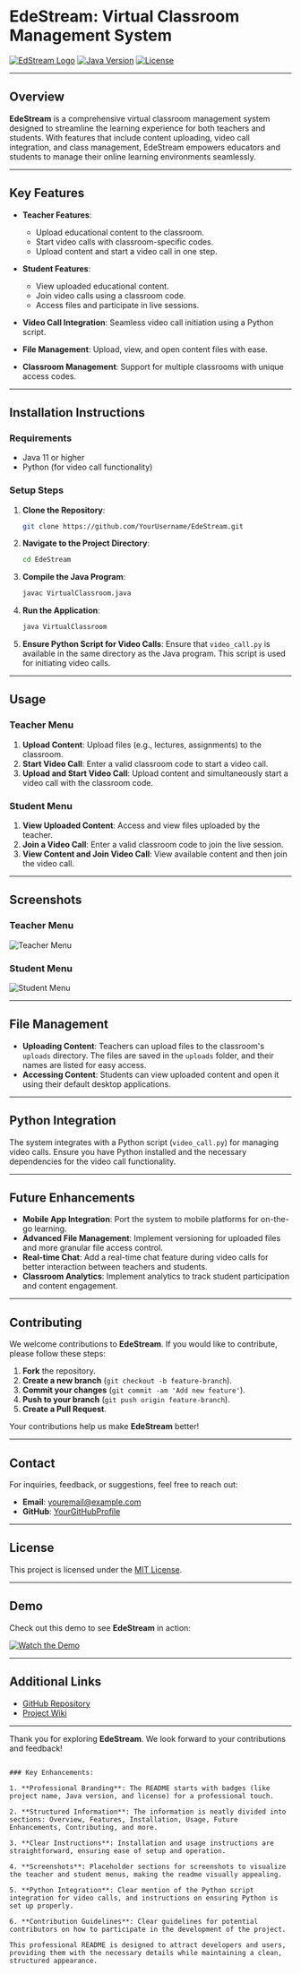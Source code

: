 
# **EdeStream: Virtual Classroom Management System**

[![EdStream Logo](https://img.shields.io/badge/Project-EdeStream-blue)](https://github.com/YourUsername/EdeStream)
[![Java Version](https://img.shields.io/badge/Java-11%2B-orange)](https://www.oracle.com/java/technologies/javase-jdk11-downloads.html)
[![License](https://img.shields.io/badge/License-MIT-green)](https://opensource.org/licenses/MIT)

---

## **Overview**

**EdeStream** is a comprehensive virtual classroom management system designed to streamline the learning experience for both teachers and students. With features that include content uploading, video call integration, and class management, EdeStream empowers educators and students to manage their online learning environments seamlessly.

---

## **Key Features**

- **Teacher Features**:
  - Upload educational content to the classroom.
  - Start video calls with classroom-specific codes.
  - Upload content and start a video call in one step.

- **Student Features**:
  - View uploaded educational content.
  - Join video calls using a classroom code.
  - Access files and participate in live sessions.

- **Video Call Integration**: Seamless video call initiation using a Python script.
- **File Management**: Upload, view, and open content files with ease.
- **Classroom Management**: Support for multiple classrooms with unique access codes.

---

## **Installation Instructions**

### **Requirements**

- Java 11 or higher
- Python (for video call functionality)

### **Setup Steps**

1. **Clone the Repository**:
   ```bash
   git clone https://github.com/YourUsername/EdeStream.git
   ```

2. **Navigate to the Project Directory**:
   ```bash
   cd EdeStream
   ```

3. **Compile the Java Program**:
   ```bash
   javac VirtualClassroom.java
   ```

4. **Run the Application**:
   ```bash
   java VirtualClassroom
   ```

5. **Ensure Python Script for Video Calls**:
   Ensure that `video_call.py` is available in the same directory as the Java program. This script is used for initiating video calls.

---

## **Usage**

### **Teacher Menu**

1. **Upload Content**: Upload files (e.g., lectures, assignments) to the classroom.
2. **Start Video Call**: Enter a valid classroom code to start a video call.
3. **Upload and Start Video Call**: Upload content and simultaneously start a video call with the classroom code.

### **Student Menu**

1. **View Uploaded Content**: Access and view files uploaded by the teacher.
2. **Join a Video Call**: Enter a valid classroom code to join the live session.
3. **View Content and Join Video Call**: View available content and then join the video call.

---

## **Screenshots**

### **Teacher Menu**
![Teacher Menu](https://via.placeholder.com/600x300.png?text=Teacher+Menu)

### **Student Menu**
![Student Menu](https://via.placeholder.com/600x300.png?text=Student+Menu)

---

## **File Management**

- **Uploading Content**: Teachers can upload files to the classroom's `uploads` directory. The files are saved in the `uploads` folder, and their names are listed for easy access.
- **Accessing Content**: Students can view uploaded content and open it using their default desktop applications.

---

## **Python Integration**

The system integrates with a Python script (`video_call.py`) for managing video calls. Ensure you have Python installed and the necessary dependencies for the video call functionality.

---

## **Future Enhancements**

- **Mobile App Integration**: Port the system to mobile platforms for on-the-go learning.
- **Advanced File Management**: Implement versioning for uploaded files and more granular file access control.
- **Real-time Chat**: Add a real-time chat feature during video calls for better interaction between teachers and students.
- **Classroom Analytics**: Implement analytics to track student participation and content engagement.

---

## **Contributing**

We welcome contributions to **EdeStream**. If you would like to contribute, please follow these steps:

1. **Fork** the repository.
2. **Create a new branch** (`git checkout -b feature-branch`).
3. **Commit your changes** (`git commit -am 'Add new feature'`).
4. **Push to your branch** (`git push origin feature-branch`).
5. **Create a Pull Request**.

Your contributions help us make **EdeStream** better!

---

## **Contact**

For inquiries, feedback, or suggestions, feel free to reach out:

- **Email**: [youremail@example.com](mailto:youremail@example.com)
- **GitHub**: [YourGitHubProfile](https://github.com/YourUsername)

---

## **License**

This project is licensed under the [MIT License](https://opensource.org/licenses/MIT).

---

## **Demo**

Check out this demo to see **EdeStream** in action:

[![Watch the Demo](https://img.shields.io/badge/Demo-Click%20to%20watch-blue)](https://www.youtube.com/watch?v=demo)

---

## **Additional Links**

- [GitHub Repository](https://github.com/YourUsername/EdeStream)
- [Project Wiki](https://github.com/YourUsername/EdeStream/wiki)

---

Thank you for exploring **EdeStream**. We look forward to your contributions and feedback!
```

### Key Enhancements:

1. **Professional Branding**: The README starts with badges (like project name, Java version, and license) for a professional touch.
   
2. **Structured Information**: The information is neatly divided into sections: Overview, Features, Installation, Usage, Future Enhancements, Contributing, and more.

3. **Clear Instructions**: Installation and usage instructions are straightforward, ensuring ease of setup and operation.

4. **Screenshots**: Placeholder sections for screenshots to visualize the teacher and student menus, making the readme visually appealing.

5. **Python Integration**: Clear mention of the Python script integration for video calls, and instructions on ensuring Python is set up properly.

6. **Contribution Guidelines**: Clear guidelines for potential contributors on how to participate in the development of the project.

This professional README is designed to attract developers and users, providing them with the necessary details while maintaining a clean, structured appearance.
